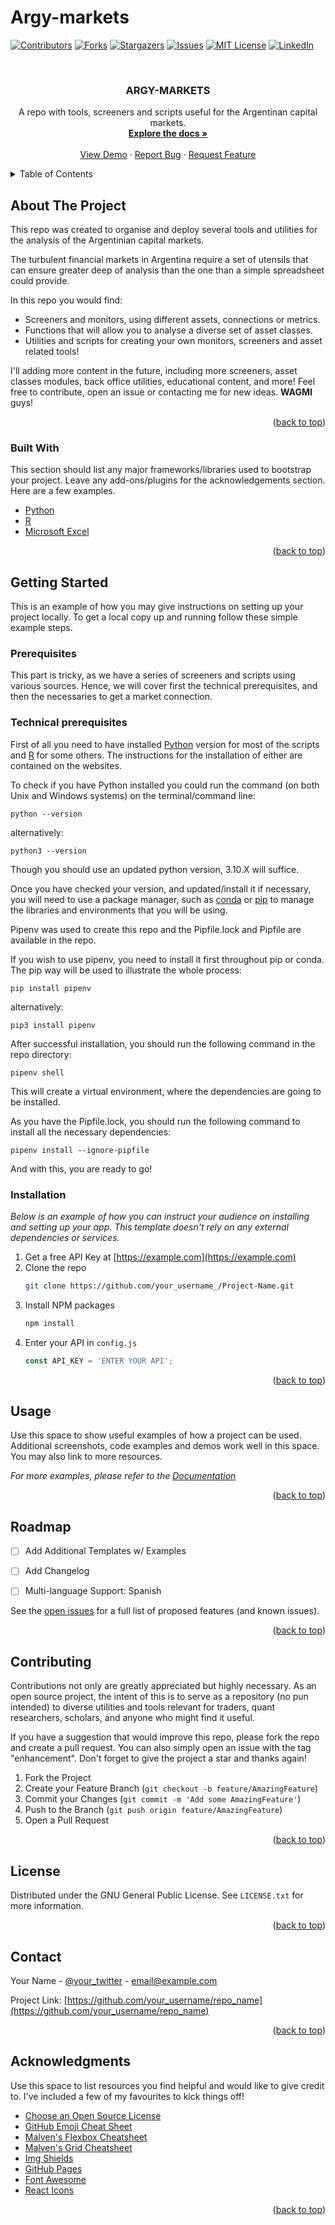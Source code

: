 # Argy-markets

<div id="top"></div>
<!--
*** Thanks for checking out the Best-README-Template. If you have a suggestion
*** that would make this better, please fork the repo and create a pull request
*** or simply open an issue with the tag "enhancement".
*** Don't forget to give the project a star!
*** Thanks again! Now go create something AMAZING! :D
-->



<!-- PROJECT SHIELDS -->
<!--
*** I'm using markdown "reference style" links for readability.
*** Reference links are enclosed in brackets [ ] instead of parentheses ( ).
*** See the bottom of this document for the declaration of the reference variables
*** for contributors-url, forks-url, etc. This is an optional, concise syntax you may use.
*** https://www.markdownguide.org/basic-syntax/#reference-style-links
-->
[![Contributors][contributors-shield]][contributors-url]
[![Forks][forks-shield]][forks-url]
[![Stargazers][stars-shield]][stars-url]
[![Issues][issues-shield]][issues-url]
[![MIT License][license-shield]][license-url]
[![LinkedIn][linkedin-shield]][linkedin-url]



<!-- PROJECT LOGO -->
<br />
<div align="center">
  <a href="https://github.com/pjr95/argy-markets>
    <img src="images/logo.png" alt="Logo" width="80" height="80">
  </a>

  <h3 align="center">ARGY-MARKETS</h3>

  <p align="center">
    A repo with tools, screeners and scripts useful for the Argentinan capital markets.
    <br />
    <a href="https://github.com/pjr95/argy-markets"><strong>Explore the docs »</strong></a>
    <br />
    <br />
    <a href="https://github.com/pjr95/argy-markets">View Demo</a>
    ·
    <a href="https://github.com/pjr95/argy-markets/issues">Report Bug</a>
    ·
    <a href="https://github.com/pjr95/argy-markets/issues">Request Feature</a>
  </p>
</div>



<!-- TABLE OF CONTENTS -->
<details>
  <summary>Table of Contents</summary>
  <ol>
    <li>
      <a href="#about-the-project">About The Project</a>
      <ul>
        <li><a href="#built-with">Built With</a></li>
      </ul>
    </li>
    <li>
      <a href="#getting-started">Getting Started</a>
      <ul>
        <li><a href="#prerequisites">Prerequisites</a></li>
        <li><a href="#technical-prerequisites">Technical Prerequisites</a></li>
        <li><a href="#installation">Installation</a></li>
      </ul>
    </li>
    <li><a href="#usage">Usage</a></li>
    <li><a href="#roadmap">Roadmap</a></li>
    <li><a href="#contributing">Contributing</a></li>
    <li><a href="#license">License</a></li>
    <li><a href="#contact">Contact</a></li>
    <li><a href="#acknowledgments">Acknowledgments</a></li>
  </ol>
</details>



<!-- ABOUT THE PROJECT -->
## About The Project

This repo was created to organise and deploy several tools and utilities for the analysis of the Argentinian capital markets. 

The turbulent financial markets in Argentina require a set of utensils that can ensure greater deep of analysis than the one than a simple spreadsheet could provide.

In this repo you would find:
* Screeners and monitors, using different assets, connections or metrics.
* Functions that will allow you to analyse a diverse set of asset classes.
* Utilities and scripts for creating your own monitors, screeners and asset related tools!

I'll adding more content in the future, including more screeners, asset classes modules, back office utilities, educational content, and more! Feel free to contribute, open an issue or contacting me for new ideas. **WAGMI** guys!


<p align="right">(<a href="#top">back to top</a>)</p>



### Built With

This section should list any major frameworks/libraries used to bootstrap your project. Leave any add-ons/plugins for the acknowledgements section. Here are a few examples.

* [Python](https://www.python.org/)
* [R](https://www.r-project.org/)
* [Microsoft Excel](https://www.microsoft.com/es-ar/microsoft-365/excel)

<p align="right">(<a href="#top">back to top</a>)</p>



<!-- GETTING STARTED -->
## Getting Started

This is an example of how you may give instructions on setting up your project locally.
To get a local copy up and running follow these simple example steps.

### Prerequisites

This part is tricky, as we have a series of screeners and scripts using various sources. Hence, we will cover first the technical prerequisites, and then the necessaries to get a market connection.

### Technical prerequisites

First of all you need to have installed [Python](https://www.python.org/downloads/) version for most of the scripts and [R](https://cran.r-project.org/mirrors.html) for some others. The instructions for the installation of either are contained on the websites.

To check if you have Python installed you could run the command (on both Unix and Windows systems) on the terminal/command line:

```
python --version
```

alternatively:

```
python3 --version
```

Though you should use an updated python version, 3.10.X will suffice.

Once you have checked your version, and updated/install it if necessary, you will need to use a package manager, such as [conda](https://anaconda.org/anaconda/conda#:~:text=Description%20Conda%20is%20an%20open%20source%20package%20management,programs%20but%20can%20package%20and%20distribute%20any%20software.?msclkid=13839272cf2511ec84ed0b86325382cf) or [pip](https://pypi.org/project/pip/?msclkid=a92d23d8cf2611ecb37b18975da6abee) to manage the libraries and environments that you will be using.

Pipenv was used to create this repo and the Pipfile.lock and Pipfile are available in the repo.

If you wish to use pipenv, you need to install it first throughout pip or conda. The pip way will be used to illustrate the whole process:

```
pip install pipenv
```

alternatively:

```
pip3 install pipenv
```
After successful installation, you should run the following command in the repo directory:

```
pipenv shell
```

This will create a virtual environment, where the dependencies are going to be installed. 

As you have the Pipfile.lock, you should run the following command to install all the necessary dependencies:

```
pipenv install --ignore-pipfile
```
And with this, you are ready to go!

### Installation



_Below is an example of how you can instruct your audience on installing and setting up your app. This template doesn't rely on any external dependencies or services._

1. Get a free API Key at [https://example.com](https://example.com)
2. Clone the repo
   ```sh
   git clone https://github.com/your_username_/Project-Name.git
   ```
3. Install NPM packages
   ```sh
   npm install
   ```
4. Enter your API in `config.js`
   ```js
   const API_KEY = 'ENTER YOUR API';
   ```

<p align="right">(<a href="#top">back to top</a>)</p>



<!-- USAGE EXAMPLES -->
## Usage

Use this space to show useful examples of how a project can be used. Additional screenshots, code examples and demos work well in this space. You may also link to more resources.

_For more examples, please refer to the [Documentation](https://example.com)_

<p align="right">(<a href="#top">back to top</a>)</p>



<!-- ROADMAP -->
## Roadmap


- [ ] Add Additional Templates w/ Examples
- [ ] Add Changelog
- [ ] Multi-language Support: Spanish


See the [open issues](https://github.com/pjr95/argy-markets/issues) for a full list of proposed features (and known issues).

<p align="right">(<a href="#top">back to top</a>)</p>



<!-- CONTRIBUTING -->
## Contributing

Contributions not only are greatly appreciated but highly necessary. As an open source project, the intent of this is to serve as a repository (no pun intended) to diverse utilities and tools relevant for traders, quant researchers, scholars, and anyone who might find it useful.

If you have a suggestion that would improve this repo, please fork the repo and create a pull request. You can also simply open an issue with the tag "enhancement".
Don't forget to give the project a star and thanks again!

1. Fork the Project
2. Create your Feature Branch (`git checkout -b feature/AmazingFeature`)
3. Commit your Changes (`git commit -m 'Add some AmazingFeature'`)
4. Push to the Branch (`git push origin feature/AmazingFeature`)
5. Open a Pull Request

<p align="right">(<a href="#top">back to top</a>)</p>



<!-- LICENSE -->
## License

Distributed under the GNU General Public License. See `LICENSE.txt` for more information.

<p align="right">(<a href="#top">back to top</a>)</p>



<!-- CONTACT -->
## Contact

Your Name - [@your_twitter](https://twitter.com/your_username) - email@example.com

Project Link: [https://github.com/your_username/repo_name](https://github.com/your_username/repo_name)

<p align="right">(<a href="#top">back to top</a>)</p>



<!-- ACKNOWLEDGMENTS -->
## Acknowledgments

Use this space to list resources you find helpful and would like to give credit to. I've included a few of my favourites to kick things off!

* [Choose an Open Source License](https://choosealicense.com)
* [GitHub Emoji Cheat Sheet](https://www.webpagefx.com/tools/emoji-cheat-sheet)
* [Malven's Flexbox Cheatsheet](https://flexbox.malven.co/)
* [Malven's Grid Cheatsheet](https://grid.malven.co/)
* [Img Shields](https://shields.io)
* [GitHub Pages](https://pages.github.com)
* [Font Awesome](https://fontawesome.com)
* [React Icons](https://react-icons.github.io/react-icons/search)

<p align="right">(<a href="#top">back to top</a>)</p>



<!-- MARKDOWN LINKS & IMAGES -->
<!-- https://www.markdownguide.org/basic-syntax/#reference-style-links -->
[contributors-shield]: https://img.shields.io/github/contributors/pjr95/argy-markets.svg?style=for-the-badge
[contributors-url]: https://github.com/pjr95/argy-markets/graphs/contributors
[forks-shield]: https://img.shields.io/github/forks/pjr95/argy-markets.svg?style=for-the-badge
[forks-url]: https://github.com/pjr95/argy-markets/network/members
[stars-shield]: https://img.shields.io/github/stars/pjr95/argy-markets.svg?style=for-the-badge
[stars-url]: hhttps://github.com/pjr95/argy-markets/stargazers
[issues-shield]: https://img.shields.io/github/issues/pjr95/argy-markets.svg?style=for-the-badge
[issues-url]: https://github.com/pjr95/argy-markets/issues
[license-shield]: https://img.shields.io/github/license/pjr95/argy-markets.svg?style=for-the-badge
[license-url]: https://github.com/pjr95/argy-markets/blob/main/LICENSE
[linkedin-shield]: https://img.shields.io/badge/-LinkedIn-black.svg?style=for-the-badge&logo=linkedin&colorB=555
[linkedin-url]: https://www.linkedin.com/in/pjr95/
[product-screenshot]: images/screenshot.png